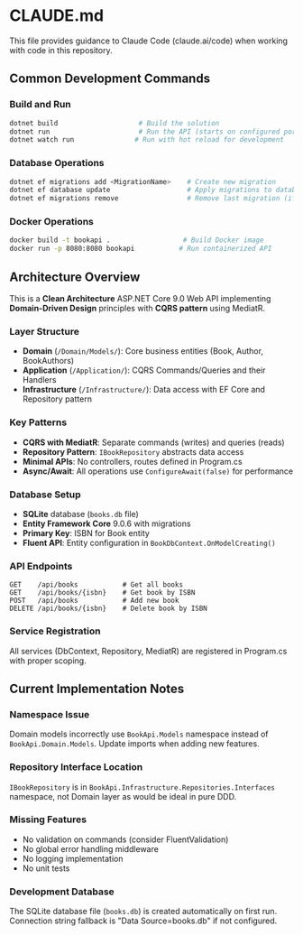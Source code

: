 # CLAUDE.md

This file provides guidance to Claude Code (claude.ai/code) when working with code in this repository.

## Common Development Commands

### Build and Run
```bash
dotnet build                    # Build the solution
dotnet run                      # Run the API (starts on configured ports)
dotnet watch run               # Run with hot reload for development
```

### Database Operations
```bash
dotnet ef migrations add <MigrationName>    # Create new migration
dotnet ef database update                   # Apply migrations to database
dotnet ef migrations remove                 # Remove last migration (if not applied)
```

### Docker Operations
```bash
docker build -t bookapi .                  # Build Docker image
docker run -p 8080:8080 bookapi           # Run containerized API
```

## Architecture Overview

This is a **Clean Architecture** ASP.NET Core 9.0 Web API implementing **Domain-Driven Design** principles with **CQRS pattern** using MediatR.

### Layer Structure
- **Domain** (`/Domain/Models/`): Core business entities (Book, Author, BookAuthors)
- **Application** (`/Application/`): CQRS Commands/Queries and their Handlers
- **Infrastructure** (`/Infrastructure/`): Data access with EF Core and Repository pattern

### Key Patterns
- **CQRS with MediatR**: Separate commands (writes) and queries (reads)
- **Repository Pattern**: `IBookRepository` abstracts data access
- **Minimal APIs**: No controllers, routes defined in Program.cs
- **Async/Await**: All operations use `ConfigureAwait(false)` for performance

### Database Setup
- **SQLite** database (`books.db` file)
- **Entity Framework Core** 9.0.6 with migrations
- **Primary Key**: ISBN for Book entity
- **Fluent API**: Entity configuration in `BookDbContext.OnModelCreating()`

### API Endpoints
```
GET    /api/books           # Get all books
GET    /api/books/{isbn}    # Get book by ISBN  
POST   /api/books           # Add new book
DELETE /api/books/{isbn}    # Delete book by ISBN
```

### Service Registration
All services (DbContext, Repository, MediatR) are registered in Program.cs with proper scoping.

## Current Implementation Notes

### Namespace Issue
Domain models incorrectly use `BookApi.Models` namespace instead of `BookApi.Domain.Models`. Update imports when adding new features.

### Repository Interface Location
`IBookRepository` is in `BookApi.Infrastructure.Repositories.Interfaces` namespace, not Domain layer as would be ideal in pure DDD.

### Missing Features
- No validation on commands (consider FluentValidation)
- No global error handling middleware
- No logging implementation
- No unit tests

### Development Database
The SQLite database file (`books.db`) is created automatically on first run. Connection string fallback is "Data Source=books.db" if not configured.